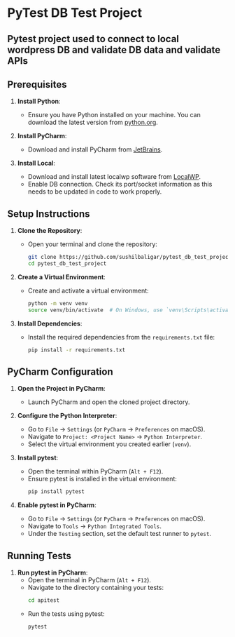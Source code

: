 # PyTest DB Test Project
## Pytest project used to connect to local wordpress DB and validate DB data and validate APIs

## Prerequisites
1. **Install Python**:
   - Ensure you have Python installed on your machine. You can download the latest version from [python.org](https://www.python.org/).

2. **Install PyCharm**:
   - Download and install PyCharm from [JetBrains](https://www.jetbrains.com/pycharm/download/).
  
3. **Install Local**:
   - Download and install latest localwp software from [LocalWP](https://localwp.com/).
   - Enable DB connection. Check its port/socket information as this needs to be updated in code to work properly.

## Setup Instructions
1. **Clone the Repository**:
   - Open your terminal and clone the repository:
     ```bash
     git clone https://github.com/sushilbaligar/pytest_db_test_project.git
     cd pytest_db_test_project
     ```

2. **Create a Virtual Environment**:
   - Create and activate a virtual environment:
     ```bash
     python -m venv venv
     source venv/bin/activate  # On Windows, use `venv\Scripts\activate`
     ```

3. **Install Dependencies**:
   - Install the required dependencies from the `requirements.txt` file:
     ```bash
     pip install -r requirements.txt
     ```

## PyCharm Configuration
1. **Open the Project in PyCharm**:
   - Launch PyCharm and open the cloned project directory.

2. **Configure the Python Interpreter**:
   - Go to `File` -> `Settings` (or `PyCharm` -> `Preferences` on macOS).
   - Navigate to `Project: <Project Name>` -> `Python Interpreter`.
   - Select the virtual environment you created earlier (`venv`).

3. **Install pytest**:
   - Open the terminal within PyCharm (`Alt + F12`).
   - Ensure pytest is installed in the virtual environment:
     ```bash
     pip install pytest
     ```

4. **Enable pytest in PyCharm**:
   - Go to `File` -> `Settings` (or `PyCharm` -> `Preferences` on macOS).
   - Navigate to `Tools` -> `Python Integrated Tools`.
   - Under the `Testing` section, set the default test runner to `pytest`.

## Running Tests
1. **Run pytest in PyCharm**:
   - Open the terminal in PyCharm (`Alt + F12`).
   - Navigate to the directory containing your tests:
     ```bash
     cd apitest
     ```
   - Run the tests using pytest:
     ```bash
     pytest
     ```
